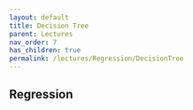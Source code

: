 ```yaml
---
layout: default
title: Decision Tree
parent: Lectures
nav_order: 7
has_children: true
permalink: /lectures/Regression/DecisionTree
---
```


## Regression

